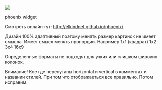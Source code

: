 <img src=http://phoenix-widget.com/static/img/logo.png>

phoenix widget

Смотреть онлайн тут: http://elkindnet.github.io/phoenix/

Дизайн 100% адаптивный поэтому менять размер картинок не имеет смысла. Имеет смысл менять пропорции. Например 1х1 (квадрат) 1х2 3х4 16х9

Определенные форматы не подходят для узких или слишком широких колонок.

Внимание!
Кое где перепутаны horizontal и vertical в комментах и названии стилей. При том что отображаеться все правильно. Потом исправим.
